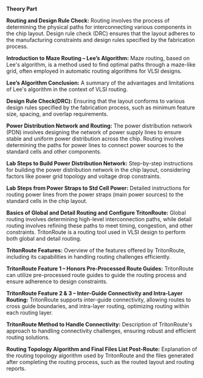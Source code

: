 **Theory Part**

**Routing and Design Rule Check:**
Routing involves the process of determining the physical paths for interconnecting various components in the chip layout.
Design rule check (DRC) ensures that the layout adheres to the manufacturing constraints and design rules specified by the fabrication process.

**Introduction to Maze Routing – Lee’s Algorithm:**
Maze routing, based on Lee's algorithm, is a method used to find optimal paths through a maze-like grid, often employed in automatic routing algorithms for VLSI designs.

**Lee’s Algorithm Conclusion:**
A summary of the advantages and limitations of Lee's algorithm in the context of VLSI routing.

**Design Rule Check(DRC):**
Ensuring that the layout conforms to various design rules specified by the fabrication process, such as minimum feature size, spacing, and overlap requirements.

**Power Distribution Network and Routing:**
The power distribution network (PDN) involves designing the network of power supply lines to ensure stable and uniform power distribution across the chip.
Routing involves determining the paths for power lines to connect power sources to the standard cells and other components.

**Lab Steps to Build Power Distribution Network:**
Step-by-step instructions for building the power distribution network in the chip layout, considering factors like power grid topology and voltage drop constraints.

**Lab Steps from Power Straps to Std Cell Power:**
Detailed instructions for routing power lines from the power straps (main power sources) to the standard cells in the chip layout.

**Basics of Global and Detail Routing and Configure TritonRoute:**
Global routing involves determining high-level interconnection paths, while detail routing involves refining these paths to meet timing, congestion, and other constraints.
TritonRoute is a routing tool used in VLSI design to perform both global and detail routing.

**TritonRoute Features:**
Overview of the features offered by TritonRoute, including its capabilities in handling routing challenges efficiently.

**TritonRoute Feature 1 – Honors Pre-Processed Route Guides:**
TritonRoute can utilize pre-processed route guides to guide the routing process and ensure adherence to design constraints.

**TritonRoute Feature 2 & 3 – Inter-Guide Connectivity and Intra-Layer Routing:**
TritonRoute supports inter-guide connectivity, allowing routes to cross guide boundaries, and intra-layer routing, optimizing routing within each routing layer.

**TritonRoute Method to Handle Connectivity:**
Description of TritonRoute's approach to handling connectivity challenges, ensuring robust and efficient routing solutions.

**Routing Topology Algorithm and Final Files List Post-Route:**
Explanation of the routing topology algorithm used by TritonRoute and the files generated after completing the routing process, such as the routed layout and routing reports.
